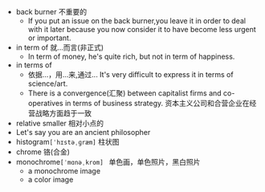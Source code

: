 - back burner 不重要的
  - If you put an issue on the back burner,you leave it in order to deal with it later because you now consider it to have become less urgent or important.
- in term of 就...而言(非正式)
  - In term of money, he's quite rich, but not in term of happiness.
- in terms of
  - 依据...，用...来,通过... It's very difficult to express it in terms of science/art.
  - There is a convergence(汇聚) between capitalist firms and co-operatives in terms of business strategy.  资本主义公司和合营企业在经营战略方面趋于一致
- relative smaller 相对小点的
- Let's say you are an ancient philosopher
- histogram`[ˈhɪstəˌɡræm]` 柱状图
- chrome 铬(合金)
- monochrome`[ˈmɑnəˌkrom] ` 单色画，单色照片，黑白照片 
  - a monochrome image
  - a color image
